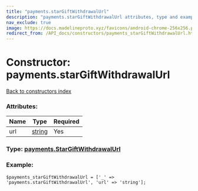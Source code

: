 ```yaml
---
title: "payments.starGiftWithdrawalUrl"
description: "payments.starGiftWithdrawalUrl attributes, type and example"
nav_exclude: true
image: https://docs.madelineproto.xyz/favicons/android-chrome-256x256.png
redirect_from: /API_docs/constructors/payments_starGiftWithdrawalUrl.html
---
```

# Constructor: payments.starGiftWithdrawalUrl  
[Back to constructors index](/API_docs/constructors/index.html)



### Attributes:

| Name     |    Type       | Required |
|----------|---------------|----------|
|url|[string](/API_docs/types/string.html) | Yes|



### Type: [payments.StarGiftWithdrawalUrl](/API_docs/types/payments.StarGiftWithdrawalUrl.html)


### Example:

```
$payments_starGiftWithdrawalUrl = ['_' => 'payments.starGiftWithdrawalUrl', 'url' => 'string'];
```  
